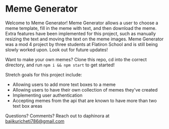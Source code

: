 # Meme Generator
Welcome to Meme Generator! Meme Generator allows a user to choose a meme template, fill in the meme with text, and then download the meme. Extra features have been implemented for this project, such as manually resizing the text and moving the text on the meme images. Meme Generator was a mod 4 project by three students at Flatiron School and is still being slowly worked upon. Look out for future updates!

Want to make your own memes? Clone this repo, cd into the correct directory, and run `npm i && npm start` to get started!

Stretch goals for this project include:
- Allowing users to add more text boxes to a meme
- Allowing users to have their own collection of memes they've created
- Implementing user authentication
- Accepting memes from the api that are known to have more than two text box areas

Questions? Comments? Reach out to daphinora at bajikuricheti786@gmail.com
